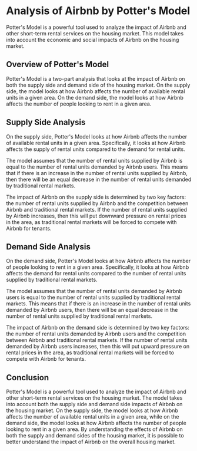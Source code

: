 

# **Analysis of Airbnb by Potter's Model**

Potter's Model is a powerful tool used to analyze the impact of Airbnb and other short-term rental services on the housing market. This model takes into account the economic and social impacts of Airbnb on the housing market.

## **Overview of Potter's Model**

Potter's Model is a two-part analysis that looks at the impact of Airbnb on both the supply side and demand side of the housing market. On the supply side, the model looks at how Airbnb affects the number of available rental units in a given area. On the demand side, the model looks at how Airbnb affects the number of people looking to rent in a given area.

## **Supply Side Analysis**

On the supply side, Potter's Model looks at how Airbnb affects the number of available rental units in a given area. Specifically, it looks at how Airbnb affects the supply of rental units compared to the demand for rental units.

The model assumes that the number of rental units supplied by Airbnb is equal to the number of rental units demanded by Airbnb users. This means that if there is an increase in the number of rental units supplied by Airbnb, then there will be an equal decrease in the number of rental units demanded by traditional rental markets. 

The impact of Airbnb on the supply side is determined by two key factors: the number of rental units supplied by Airbnb and the competition between Airbnb and traditional rental markets. If the number of rental units supplied by Airbnb increases, then this will put downward pressure on rental prices in the area, as traditional rental markets will be forced to compete with Airbnb for tenants. 

## **Demand Side Analysis**

On the demand side, Potter's Model looks at how Airbnb affects the number of people looking to rent in a given area. Specifically, it looks at how Airbnb affects the demand for rental units compared to the number of rental units supplied by traditional rental markets.

The model assumes that the number of rental units demanded by Airbnb users is equal to the number of rental units supplied by traditional rental markets. This means that if there is an increase in the number of rental units demanded by Airbnb users, then there will be an equal decrease in the number of rental units supplied by traditional rental markets. 

The impact of Airbnb on the demand side is determined by two key factors: the number of rental units demanded by Airbnb users and the competition between Airbnb and traditional rental markets. If the number of rental units demanded by Airbnb users increases, then this will put upward pressure on rental prices in the area, as traditional rental markets will be forced to compete with Airbnb for tenants.

## **Conclusion**

Potter's Model is a powerful tool used to analyze the impact of Airbnb and other short-term rental services on the housing market. The model takes into account both the supply side and demand side impacts of Airbnb on the housing market. On the supply side, the model looks at how Airbnb affects the number of available rental units in a given area, while on the demand side, the model looks at how Airbnb affects the number of people looking to rent in a given area. By understanding the effects of Airbnb on both the supply and demand sides of the housing market, it is possible to better understand the impact of Airbnb on the overall housing market.